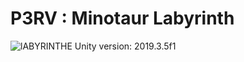 # P3RV : Minotaur Labyrinth #
![lABYRINTHE](https://user-images.githubusercontent.com/73020056/151371927-eb1719ea-aeea-4e2f-9bb3-c49dd19a7ed9.png)
Unity version: 2019.3.5f1
